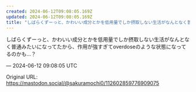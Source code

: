 ```yaml
---
created: 2024-06-12T09:08:05.169Z
updated: 2024-06-12T09:08:05.169Z
title: "しばらくずーっと、かわいい成分とかを低用量でしか摂取しない生活がなんとなく普通み[...]"
---
```


<p>しばらくずーっと、かわいい成分とかを低用量でしか摂取しない生活がなんとなく普通みたいになってたから、作用が強すぎてoverdoseのような状態になってるのかも…？</p>

&mdash; 2024-06-12 09:08:05 UTC

Original URL: https://mastodon.social/@sakuramochi0/112602859776909075
